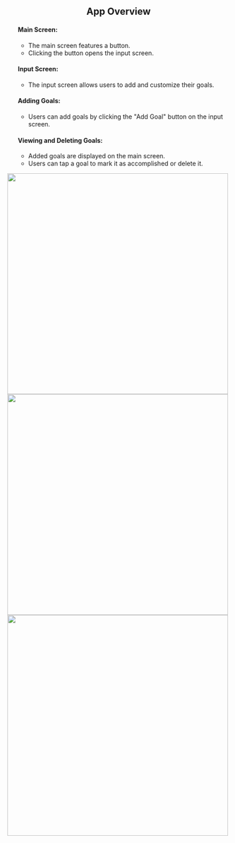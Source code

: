<h2 align="center">App Overview</h2>
<ul>
  <h4  align="left">Main Screen:</h4>
  <ul>
    <li>The main screen features a button.</li>
    <li>Clicking the button opens the input screen.</li>
  </ul>
  <h4 align="left">Input Screen:</h4>
  <ul >
    <li>The input screen allows users to add and customize their goals.</li>
  </ul>
  <h4 align="left">Adding Goals:</h4>
  <ul>
    <li>Users can add goals by clicking the "Add Goal" button on the input screen.</li>
  </ul>
  <h4 align="left">Viewing and Deleting Goals:</h4>
  <ul>
    <li>Added goals are displayed on the main screen.</li>
    <li>Users can tap a goal to mark it as accomplished or delete it.</li>
  </ul>
</ul>



<div >
  <img  src="https://i.imgur.com/bX7ExNw.jpg" style="height: 500px" />
  <img  src="https://i.imgur.com/1YPzRJU.jpg" style="height: 500px" />
  <img  src="https://i.imgur.com/i0MZSwk.jpg" style="height: 500px" />
</div>
